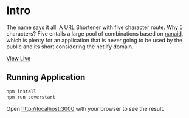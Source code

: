 # Intro

The name says it all. A URL Shortener with five character route. Why 5 characters? Five entails a large pool of combinations based on [nanaid](https://github.com/ai/nanoid), which is plenty for an application that is never going to be used by the public and its short considering the netlify domain.

[View Live](https://netlify.app)

## Running Application

```bash
npm install
npm run severstart
```

Open [http://localhost:3000](http://localhost:3000) with your browser to see the result.
